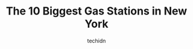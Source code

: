---
layout: ampstory
image: https://i0.wp.com/paketmu.com/wp-content/uploads/2023/06/exxon-0-in-new-york-1686365178.jpeg?resize=640,853
author: techidn
featured: false
description: Explore the diverse Gas Station scene in New York, home to an incredible selection of 10 establishments catering to every taste. Whether youre in search of iconic favorites or undiscovered 
title: The 10 Biggest Gas Stations in New York
cover:
   title: The 10 Biggest Gas Stations in New York
   subtitle: RICKPATE
   background: https://paketmu.com/wp-content/uploads/2023/06/exxon-0-in-new-york-1686365178.jpeg

pages: 
 - layout: thirds
   top: <h1>#1 Mobil</h1>
   bottom: "<p>Be careful with this gas station located on 11th Avenue in Manhattan ... it is full service, I told the guy I only wanted $40 worth of gas. Instead, he filled up the tank</p>"
   background: https://paketmu.com/wp-content/uploads/2023/06/exxon-1-in-new-york-1686365179.jpeg
   backgroundblur: true
 - layout: thirds
   top: <h1>#2 Mobil</h1>
   bottom: "<p>Convenient Location with a Pricey TagI recently had the opportunity to visit the Mobil gas station located on Main Street, and I wanted to share my experience. Overall, I</p>"
   background: https://paketmu.com/wp-content/uploads/2023/06/exxon-2-in-new-york-1686365180.jpeg
   cta:
      link: https://paketmu.com/the-10-biggest-gas-stations-in-new-york/
      text: The 10 Biggest Gas Stations in New York
 - layout: thirds
   top: <h1>#3 bp</h1>
   bottom: "<p>This station is a ripoff, prices are ridiculously high for gas. I guess since no competition around they feel like these prices are okay. These are the same people that p</p>"
   background: https://paketmu.com/wp-content/uploads/2023/06/exxon-3-in-new-york-1686365180.jpeg
   cta:
      link: https://paketmu.com/the-10-biggest-gas-stations-in-new-york/
      text: The 10 Biggest Gas Stations in New York
 - layout: thirds
   top: <h1>#4 bp</h1>
   bottom: "<p>255 E 125th St, New York, NY 10035, United States</p>"
   background: https://images.unsplash.com/photo-1557672172-298e090bd0f1?ixlib=rb-4.0.3&ixid=MnwxMjA3fDB8MHxwaG90by1wYWdlfHx8fGVufDB8fHx8&auto=format&fit=crop&w=640&h=853&q=80
   cta:
      link: https://paketmu.com/the-10-biggest-gas-stations-in-new-york/
      text: The 10 Biggest Gas Stations in New York
 - layout: thirds
   top: <h1>#5 Shell</h1>
   bottom: "<p>1855 1st Ave., New York, NY 10128, United States</p>"
   background: https://images.unsplash.com/photo-1540457036297-448b6b99e91c?ixlib=rb-4.0.3&ixid=MnwxMjA3fDB8MHxwaG90by1wYWdlfHx8fGVufDB8fHx8&auto=format&fit=crop&w=640&h=853&q=80
   cta:
      link: https://paketmu.com/the-10-biggest-gas-stations-in-new-york/
      text: The 10 Biggest Gas Stations in New York
 - layout: thirds
   top: <h1>#6 Shell</h1>
   bottom: "<p>117 Morningside Ave, New York, NY 10027, United States</p>"
   background: https://images.unsplash.com/photo-1608501821300-4f99e58bba77?ixlib=rb-4.0.3&ixid=MnwxMjA3fDB8MHxwaG90by1wYWdlfHx8fGVufDB8fHx8&auto=format&fit=crop&w=640&h=853&q=80
   cta:
      link: https://paketmu.com/the-10-biggest-gas-stations-in-new-york/
      text: The 10 Biggest Gas Stations in New York
 - layout: thirds
   top: <h1>#7 Mobil</h1>
   bottom: "<p>303 W 96th St, New York, NY 10025, United States</p>"
   background: https://images.unsplash.com/photo-1489648022186-8f49310909a0?ixlib=rb-4.0.3&ixid=MnwxMjA3fDB8MHxwaG90by1wYWdlfHx8fGVufDB8fHx8&auto=format&fit=crop&w=640&h=853&q=80
   cta:
      link: https://paketmu.com/the-10-biggest-gas-stations-in-new-york/
      text: The 10 Biggest Gas Stations in New York
 - layout: thirds
   middle: Continue reading...
   background: https://images.unsplash.com/photo-1531169509526-f8f1fdaa4a67?ixlib=rb-4.0.3&ixid=MnwxMjA3fDB8MHxwaG90by1wYWdlfHx8fGVufDB8fHx8&auto=format&fit=crop&w=640&h=853&q=80
   cta:
      link: https://paketmu.com/the-10-biggest-gas-stations-in-new-york/
      text: The 10 Biggest Gas Stations in New York
      
---